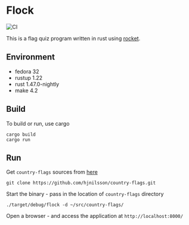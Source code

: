 # Flock

![CI](https://github.com/jostho/flock/workflows/CI/badge.svg)

This is a flag quiz program written in rust using [rocket](https://github.com/SergioBenitez/Rocket).

## Environment

* fedora 32
* rustup 1.22
* rust 1.47.0-nightly
* make 4.2

## Build

To build or run, use cargo

    cargo build
    cargo run

## Run

Get `country-flags` sources from [here](https://github.com/hjnilsson/country-flags.git)

    git clone https://github.com/hjnilsson/country-flags.git

Start the binary - pass in the location of `country-flags` directory

    ./target/debug/flock -d ~/src/country-flags/

Open a browser - and access the application at `http://localhost:8000/`
